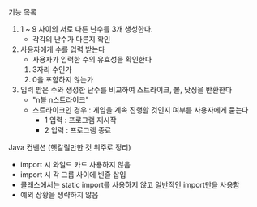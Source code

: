 기능 목록 
1. 1 ~ 9 사이의 서로 다른 난수를 3개 생성한다.
   * 각각의 난수가 다른지 확인
2. 사용자에게 수를 입력 받는다
   * 사용자가 입력한 수의 유효성을 확인한다 
   1. 3자리 수인가
   2. 0을 포함하지 않는가
3. 입력 받은 수와 생성한 난수를 비교하여 스트라이크, 볼, 낫싱을 반환한다
   -  "n볼 n스트라이크"
   - 스트라이크인 경우 : 게임을 계속 진행할 것인지 여부를 사용자에게 묻는다
       * 1 입력 : 프로그램 재시작
       * 2 입력 : 프로그램 종료 


Java 컨벤션
(헷갈릴만한 것 위주로 정리)
- import 시 와일드 카드 사용하지 않음 
- import 시  각 그룹 사이에 빈줄 삽입 
- 클래스에서는 static import를 사용하지 않고 일반적인 import만을 사용함 
- 예외 상황을 생략하지 않음 